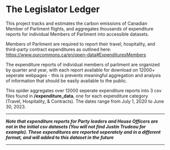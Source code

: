 
# The Legislator Ledger

This project tracks and estimates the carbon emissions of Canadian Member of Parliment flights, and aggregates thousands of expenditure reports for individual Members of Parliment into accessible datasets.

Members of Parliment are required to report their travel, hospitality, and third-party contract expenditures as outlined here: https://www.ourcommons.ca/en/open-data#ExpendituresMembers

The expenditure reports of individual members of parliment are organized by quarter and year, with each report available for download on 12000+ seperate webpages - this is prevents meaningful aggregation and analysis of information that should be easily available to the public.

This spider aggregates over 12000 seperate expenditure reports into 3 csv files found in **/expenditure_data**, one for each expenditure category (Travel, Hospitality, & Contracts).
The dates range from July 1, 2020 to June 30, 2023.

---

***Note that expenditure reports for Party leaders and House Officers are not in the initial csv datasets (You will not find Justin Trudeau for example). These expenditures are reported seperately and in a different format, and will added to this dataset in the future***

---